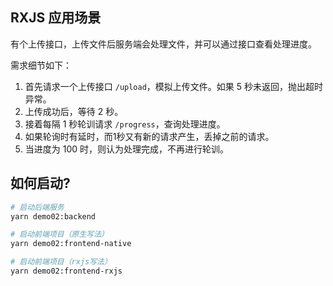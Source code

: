 ## RXJS 应用场景

有个上传接口，上传文件后服务端会处理文件，并可以通过接口查看处理进度。

需求细节如下：

1. 首先请求一个上传接口 `/upload`，模拟上传文件。如果 5 秒未返回，抛出超时异常。
2. 上传成功后，等待 2 秒。
3. 接着每隔 1 秒轮训请求 `/progress`，查询处理进度。
4. 如果轮询时有延时，而1秒又有新的请求产生，丢掉之前的请求。
5. 当进度为 100 时，则认为处理完成，不再进行轮训。

## 如何启动?

```bash
# 启动后端服务
yarn demo02:backend

# 启动前端项目（原生写法）
yarn demo02:frontend-native

# 启动前端项目（rxjs写法）
yarn demo02:frontend-rxjs
```
